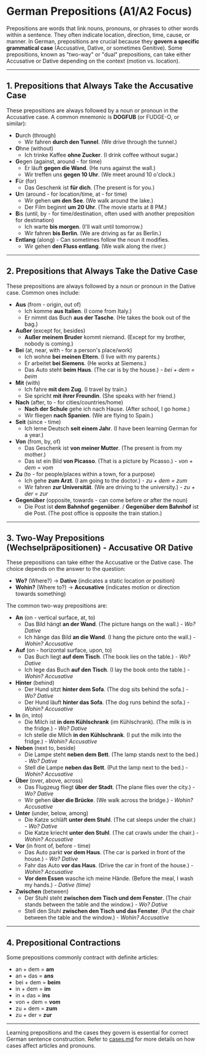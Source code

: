# German Prepositions (A1/A2 Focus)

Prepositions are words that link nouns, pronouns, or phrases to other words within a sentence. They often indicate location, direction, time, cause, or manner. In German, prepositions are crucial because they **govern a specific grammatical case** (Accusative, Dative, or sometimes Genitive). Some prepositions, known as "two-way" or "dual" prepositions, can take either Accusative or Dative depending on the context (motion vs. location).

---

## 1. Prepositions that Always Take the Accusative Case
These prepositions are always followed by a noun or pronoun in the Accusative case.
A common mnemonic is **DOGFUB** (or FUDGE-O, or similar):
*   **D**urch (through)
    *   Wir fahren **durch den Tunnel**. (We drive through the tunnel.)
*   **O**hne (without)
    *   Ich trinke Kaffee **ohne Zucker**. (I drink coffee without sugar.)
*   **G**egen (against, around - for time)
    *   Er läuft **gegen die Wand**. (He runs against the wall.)
    *   Wir treffen uns **gegen 10 Uhr**. (We meet around 10 o'clock.)
*   **F**ür (for)
    *   Das Geschenk ist **für dich**. (The present is for you.)
*   **U**m (around - for location/time, at - for time)
    *   Wir gehen **um den See**. (We walk around the lake.)
    *   Der Film beginnt **um 20 Uhr**. (The movie starts at 8 PM.)
*   **B**is (until, by - for time/destination, often used with another preposition for destination)
    *   Ich warte **bis morgen**. (I'll wait until tomorrow.)
    *   Wir fahren **bis Berlin**. (We are driving as far as Berlin.)
*   **Entlang** (along) - Can sometimes follow the noun it modifies.
    *   Wir gehen **den Fluss entlang**. (We walk along the river.)

---

## 2. Prepositions that Always Take the Dative Case
These prepositions are always followed by a noun or pronoun in the Dative case.
Common ones include:
*   **Aus** (from - origin, out of)
    *   Ich komme **aus Italien**. (I come from Italy.)
    *   Er nimmt das Buch **aus der Tasche**. (He takes the book out of the bag.)
*   **Außer** (except for, besides)
    *   **Außer meinem Bruder** kommt niemand. (Except for my brother, nobody is coming.)
*   **Bei** (at, near, with - for a person's place/work)
    *   Ich wohne **bei meinen Eltern**. (I live with my parents.)
    *   Er arbeitet **bei Siemens**. (He works at Siemens.)
    *   Das Auto steht **beim Haus**. (The car is by the house.) - *bei + dem = beim*
*   **Mit** (with)
    *   Ich fahre **mit dem Zug**. (I travel by train.)
    *   Sie spricht **mit ihrer Freundin**. (She speaks with her friend.)
*   **Nach** (after, to - for cities/countries/home)
    *   **Nach der Schule** gehe ich nach Hause. (After school, I go home.)
    *   Wir fliegen **nach Spanien**. (We are flying to Spain.)
*   **Seit** (since - time)
    *   Ich lerne Deutsch **seit einem Jahr**. (I have been learning German for a year.)
*   **Von** (from, by, of)
    *   Das Geschenk ist **von meiner Mutter**. (The present is from my mother.)
    *   Das ist ein Bild **von Picasso**. (That is a picture by Picasso.) - *von + dem = vom*
*   **Zu** (to - for people/places within a town, for a purpose)
    *   Ich gehe **zum Arzt**. (I am going to the doctor.) - *zu + dem = zum*
    *   Wir fahren **zur Universität**. (We are driving to the university.) - *zu + der = zur*
*   **Gegenüber** (opposite, towards - can come before or after the noun)
    *   Die Post ist **dem Bahnhof gegenüber**. / **Gegenüber dem Bahnhof** ist die Post. (The post office is opposite the train station.)

---

## 3. Two-Way Prepositions (Wechselpräpositionen) - Accusative OR Dative
These prepositions can take either the Accusative or the Dative case. The choice depends on the answer to the question:
*   **Wo?** (Where?) -> **Dative** (indicates a static location or position)
*   **Wohin?** (Where to?) -> **Accusative** (indicates motion or direction towards something)

The common two-way prepositions are:
*   **An** (on - vertical surface, at, to)
    *   Das Bild hängt **an der Wand**. (The picture hangs on the wall.) - *Wo? Dative*
    *   Ich hänge das Bild **an die Wand**. (I hang the picture onto the wall.) - *Wohin? Accusative*
*   **Auf** (on - horizontal surface, upon, to)
    *   Das Buch liegt **auf dem Tisch**. (The book lies on the table.) - *Wo? Dative*
    *   Ich lege das Buch **auf den Tisch**. (I lay the book onto the table.) - *Wohin? Accusative*
*   **Hinter** (behind)
    *   Der Hund sitzt **hinter dem Sofa**. (The dog sits behind the sofa.) - *Wo? Dative*
    *   Der Hund läuft **hinter das Sofa**. (The dog runs behind the sofa.) - *Wohin? Accusative*
*   **In** (in, into)
    *   Die Milch ist **in dem Kühlschrank** (im Kühlschrank). (The milk is in the fridge.) - *Wo? Dative*
    *   Ich stelle die Milch **in den Kühlschrank**. (I put the milk into the fridge.) - *Wohin? Accusative*
*   **Neben** (next to, beside)
    *   Die Lampe steht **neben dem Bett**. (The lamp stands next to the bed.) - *Wo? Dative*
    *   Stell die Lampe **neben das Bett**. (Put the lamp next to the bed.) - *Wohin? Accusative*
*   **Über** (over, above, across)
    *   Das Flugzeug fliegt **über der Stadt**. (The plane flies over the city.) - *Wo? Dative*
    *   Wir gehen **über die Brücke**. (We walk across the bridge.) - *Wohin? Accusative*
*   **Unter** (under, below, among)
    *   Die Katze schläft **unter dem Stuhl**. (The cat sleeps under the chair.) - *Wo? Dative*
    *   Die Katze kriecht **unter den Stuhl**. (The cat crawls under the chair.) - *Wohin? Accusative*
*   **Vor** (in front of, before - time)
    *   Das Auto parkt **vor dem Haus**. (The car is parked in front of the house.) - *Wo? Dative*
    *   Fahr das Auto **vor das Haus**. (Drive the car in front of the house.) - *Wohin? Accusative*
    *   **Vor dem Essen** wasche ich meine Hände. (Before the meal, I wash my hands.) - *Dative (time)*
*   **Zwischen** (between)
    *   Der Stuhl steht **zwischen dem Tisch und dem Fenster**. (The chair stands between the table and the window.) - *Wo? Dative*
    *   Stell den Stuhl **zwischen den Tisch und das Fenster**. (Put the chair between the table and the window.) - *Wohin? Accusative*

---

## 4. Prepositional Contractions
Some prepositions commonly contract with definite articles:
*   an + dem = **am**
*   an + das = **ans**
*   bei + dem = **beim**
*   in + dem = **im**
*   in + das = **ins**
*   von + dem = **vom**
*   zu + dem = **zum**
*   zu + der = **zur**

---

Learning prepositions and the cases they govern is essential for correct German sentence construction. Refer to [cases.md](./cases.md) for more details on how cases affect articles and pronouns.
